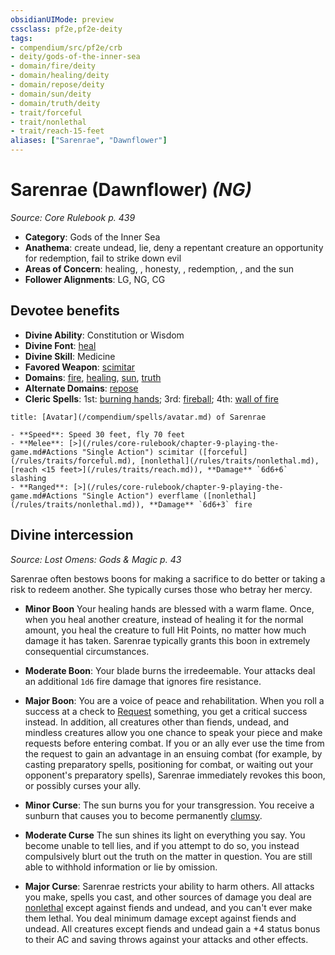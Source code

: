 ```yaml
---
obsidianUIMode: preview
cssclass: pf2e,pf2e-deity
tags:
- compendium/src/pf2e/crb
- deity/gods-of-the-inner-sea
- domain/fire/deity
- domain/healing/deity
- domain/repose/deity
- domain/sun/deity
- domain/truth/deity
- trait/forceful
- trait/nonlethal
- trait/reach-15-feet
aliases: ["Sarenrae", "Dawnflower"]
---
```

# Sarenrae (Dawnflower) *(NG)*  
*Source: Core Rulebook p. 439*  

- **Category**: Gods of the Inner Sea
- **Anathema**: create undead, lie, deny a repentant creature an opportunity for redemption, fail to strike down evil
- **Areas of Concern**: healing, , honesty, , redemption, , and the sun
- **Follower Alignments**: LG, NG, CG

## Devotee benefits

- **Divine Ability**: Constitution or Wisdom
- **Divine Font**: [heal](/compendium/spells/heal.md)
- **Divine Skill**: Medicine
- **Favored Weapon**: [scimitar](/compendium/equipment/items/scimitar.md)
- **Domains**: [fire](/compendium/setting/domains.md#Fire), [healing](/compendium/setting/domains.md#Healing), [sun](/compendium/setting/domains.md#Sun), [truth](/compendium/setting/domains.md#Truth)
- **Alternate Domains**: [repose](/compendium/setting/domains.md#Repose)
- **Cleric Spells**: 1st: [burning hands](/compendium/spells/burning-hands.md); 3rd: [fireball](/compendium/spells/fireball.md); 4th: [wall of fire](/compendium/spells/wall-of-fire.md)

```ad-embed-avatar
title: [Avatar](/compendium/spells/avatar.md) of Sarenrae

- **Speed**: Speed 30 feet, fly 70 feet
- **Melee**: [>](/rules/core-rulebook/chapter-9-playing-the-game.md#Actions "Single Action") scimitar ([forceful](/rules/traits/forceful.md), [nonlethal](/rules/traits/nonlethal.md), [reach <15 feet>](/rules/traits/reach.md)), **Damage** `6d6+6` slashing
- **Ranged**: [>](/rules/core-rulebook/chapter-9-playing-the-game.md#Actions "Single Action") everflame ([nonlethal](/rules/traits/nonlethal.md)), **Damage** `6d6+3` fire
```

## Divine intercession
*Source: Lost Omens: Gods & Magic p. 43*

Sarenrae often bestows boons for making a sacrifice to do better or taking a risk to redeem another. She typically curses those who betray her mercy.

- **Minor Boon** Your healing hands are blessed with a warm flame. Once, when you heal another creature, instead of healing it for the normal amount, you heal the creature to full Hit Points, no matter how much damage it has taken. Sarenrae typically grants this boon in extremely consequential circumstances.
- **Moderate Boon**: Your blade burns the irredeemable. Your attacks deal an additional `1d6` fire damage that ignores fire resistance.
- **Major Boon**: You are a voice of peace and rehabilitation. When you roll a success at a check to [Request](/rules/actions/request.md) something, you get a critical success instead. In addition, all creatures other than fiends, undead, and mindless creatures allow you one chance to speak your piece and make requests before entering combat. If you or an ally ever use the time from the request to gain an advantage in an ensuing combat (for example, by casting preparatory spells, positioning for combat, or waiting out your opponent's preparatory spells), Sarenrae immediately revokes this boon, or possibly curses your ally.

- **Minor Curse**: The sun burns you for your transgression. You receive a sunburn that causes you to become permanently [clumsy](/rules/conditions.md#Clumsy).
- **Moderate Curse** The sun shines its light on everything you say. You become unable to tell lies, and if you attempt to do so, you instead compulsively blurt out the truth on the matter in question. You are still able to withhold information or lie by omission.
- **Major Curse**: Sarenrae restricts your ability to harm others. All attacks you make, spells you cast, and other sources of damage you deal are [nonlethal](/rules/traits/nonlethal.md) except against fiends and undead, and you can't ever make them lethal. You deal minimum damage except against fiends and undead. All creatures except fiends and undead gain a +4 status bonus to their AC and saving throws against your attacks and other effects.